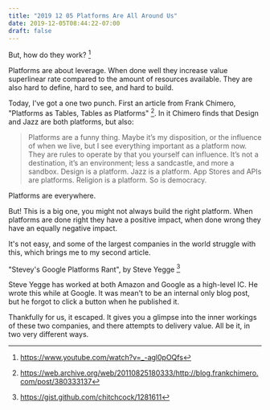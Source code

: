 ```yaml
---
title: "2019 12 05 Platforms Are All Around Us"
date: 2019-12-05T08:44:22-07:00
draft: false
---
```


But, how do they work? [^magnets]

Platforms are about leverage. When done well they increase value superlinear rate compared to the amount of resources available. They are also hard to define, hard to see, and hard to build.

Today, I've got a one two punch. First an article from Frank Chimero, "Platforms as Tables, Tables as Platforms" [^tables]. In it Chimero finds that Design and Jazz are both platforms, but also:

> Platforms are a funny thing. Maybe it’s my disposition, or the influence of when we live, but I see everything important as a platform now. They are rules to operate by that you yourself can influence. It’s not a destination, it’s an environment; less a sandcastle, and more a sandbox. Design is a platform. Jazz is a platform. App Stores and APIs are platforms. Religion is a platform. So is democracy.

Platforms are everywhere.

But! This is a big one, you might not always build the right platform. When platforms are done right they have a positive impact, when done wrong they have an equally negative impact.

It's not easy, and some of the largest companies in the world struggle with this, which brings me to my second article.

"Stevey's Google Platforms Rant", by Steve Yegge [^platform-rant]

Steve Yegge has worked at both Amazon and Google as a high-level IC. He wrote this while at Google. It was mean't to be an internal only blog post, but he forgot to click a button when he published it.

Thankfully for us, it escaped. It gives you a glimpse into the inner workings of these two companies, and there attempts to delivery value. All be it, in two very different ways.

[^magnets]: https://www.youtube.com/watch?v=_-agl0pOQfs
[^tables]: https://web.archive.org/web/20110825180333/http://blog.frankchimero.com/post/380333137
[^platform-rant]: https://gist.github.com/chitchcock/1281611
